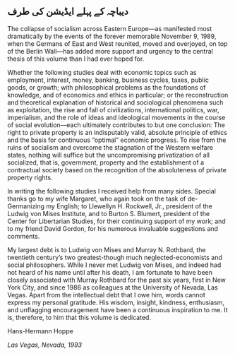 ## دیباچہ کے پہلے ایڈیشن کی طرف

The collapse of socialism across Eastern Europe—as manifested most dramatically by the events of the forever memorable November 9, 1989, when the Germans of East and West reunited, moved and overjoyed, on top of the Berlin Wall—has added more support and urgency to the central thesis of this volume than I had ever hoped for.

Whether the following studies deal with economic topics such as employment, interest, money, banking, business cycles, taxes, public goods, or growth; with philosophical problems as the foundations of knowledge, and of economics and ethics in particular; or the reconstruction and theoretical explanation of historical and sociological phenomena such as exploitation, the rise and fall of civilizations, international politics, war, imperialism, and the role of ideas and ideological movements in the course of social evolution—each ultimately contributes to but one conclusion: The right to private property is an indisputably valid, absolute principle of ethics and the basis for continuous “optimal” economic progress. To rise from the ruins of socialism and overcome the stagnation of the Western welfare states, nothing will suffice but the uncompromising privatization of all socialized, that is, government, property and the establishment of a contractual society based on the recognition of the absoluteness of private property rights.

In writing the following studies I received help from many sides. Special thanks go to my wife Margaret, who again took on the task of de-Germanizing my English; to Llewellyn H. Rockwell, Jr., president of the Ludwig von Mises Institute, and to Burton S. Blumert, president of the Center for Libertarian Studies, for their continuing support of my work; and to my friend David Gordon, for his numerous invaluable suggestions and comments.

My largest debt is to Ludwig von Mises and Murray N. Rothbard, the twentieth century’s two greatest-though much neglected-economists and social philosophers. While I never met Ludwig von Mises, and indeed had not heard of his name until after his death, I am fortunate to have been closely associated with Murray Rothbard for the past six years, first in New York City, and since 1986 as colleagues at the University of Nevada, Las Vegas. Apart from the intellectual debt that I owe him, words cannot express my personal gratitude. His wisdom, insight, kindness, enthusiasm, and unflagging encouragement have been a continuous inspiration to me. It is, therefore, to him that this volume is dedicated.

Hans-Hermann Hoppe

*Las Vegas, Nevada, 1993*